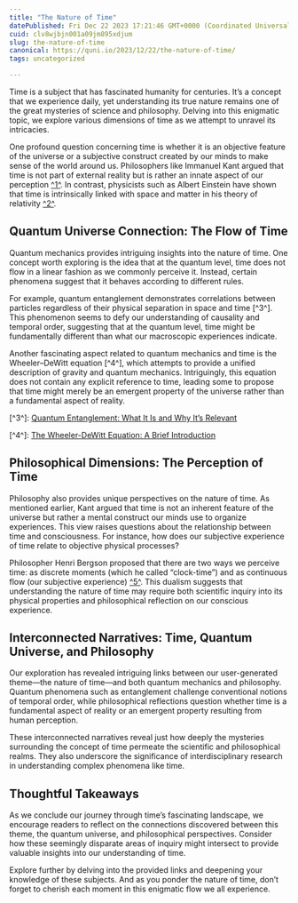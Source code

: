 ```yaml
---
title: "The Nature of Time"
datePublished: Fri Dec 22 2023 17:21:46 GMT+0000 (Coordinated Universal Time)
cuid: clv8wjbjn001a09jm895xdjum
slug: the-nature-of-time
canonical: https://quni.io/2023/12/22/the-nature-of-time/
tags: uncategorized

---
```


Time is a subject that has fascinated humanity for centuries. It’s a concept that we experience daily, yet understanding its true nature remains one of the great mysteries of science and philosophy. Delving into this enigmatic topic, we explore various dimensions of time as we attempt to unravel its intricacies.

One profound question concerning time is whether it is an objective feature of the universe or a subjective construct created by our minds to make sense of the world around us. Philosophers like Immanuel Kant argued that time is not part of external reality but is rather an innate aspect of our perception [^1^]([Kant). In contrast, physicists such as Albert Einstein have shown that time is intrinsically linked with space and matter in his theory of relativity [^2^]([Einstein).

Quantum Universe Connection: The Flow of Time
---------------------------------------------

Quantum mechanics provides intriguing insights into the nature of time. One concept worth exploring is the idea that at the quantum level, time does not flow in a linear fashion as we commonly perceive it. Instead, certain phenomena suggest that it behaves according to different rules.

For example, quantum entanglement demonstrates correlations between particles regardless of their physical separation in space and time \[^3^\]. This phenomenon seems to defy our understanding of causality and temporal order, suggesting that at the quantum level, time might be fundamentally different than what our macroscopic experiences indicate.

Another fascinating aspect related to quantum mechanics and time is the Wheeler–DeWitt equation \[^4^\], which attempts to provide a unified description of gravity and quantum mechanics. Intriguingly, this equation does not contain any explicit reference to time, leading some to propose that time might merely be an emergent property of the universe rather than a fundamental aspect of reality.

\[^3^\]: [Quantum Entanglement: What It Is and Why It’s Relevant](https://www.nationalgeographic.com/science/article/quantum-entanglement-definition-explained)

\[^4^\]: [The Wheeler-DeWitt Equation: A Brief Introduction](https://www.quantamagazine.org/the-wheeler-dewitt-equation-shows-that-time-is-fundamentally-fuzzy-20200409/)

Philosophical Dimensions: The Perception of Time
------------------------------------------------

Philosophy also provides unique perspectives on the nature of time. As mentioned earlier, Kant argued that time is not an inherent feature of the universe but rather a mental construct our minds use to organize experiences. This view raises questions about the relationship between time and consciousness. For instance, how does our subjective experience of time relate to objective physical processes?

Philosopher Henri Bergson proposed that there are two ways we perceive time: as discrete moments (which he called “clock-time”) and as continuous flow (our subjective experience) [^5^]([Bergson). This dualism suggests that understanding the nature of time may require both scientific inquiry into its physical properties and philosophical reflection on our conscious experience.

Interconnected Narratives: Time, Quantum Universe, and Philosophy
-----------------------------------------------------------------

Our exploration has revealed intriguing links between our user-generated theme—the nature of time—and both quantum mechanics and philosophy. Quantum phenomena such as entanglement challenge conventional notions of temporal order, while philosophical reflections question whether time is a fundamental aspect of reality or an emergent property resulting from human perception.

These interconnected narratives reveal just how deeply the mysteries surrounding the concept of time permeate the scientific and philosophical realms. They also underscore the significance of interdisciplinary research in understanding complex phenomena like time.

Thoughtful Takeaways
--------------------

As we conclude our journey through time’s fascinating landscape, we encourage readers to reflect on the connections discovered between this theme, the quantum universe, and philosophical perspectives. Consider how these seemingly disparate areas of inquiry might intersect to provide valuable insights into our understanding of time.

Explore further by delving into the provided links and deepening your knowledge of these subjects. And as you ponder the nature of time, don’t forget to cherish each moment in this enigmatic flow we all experience.